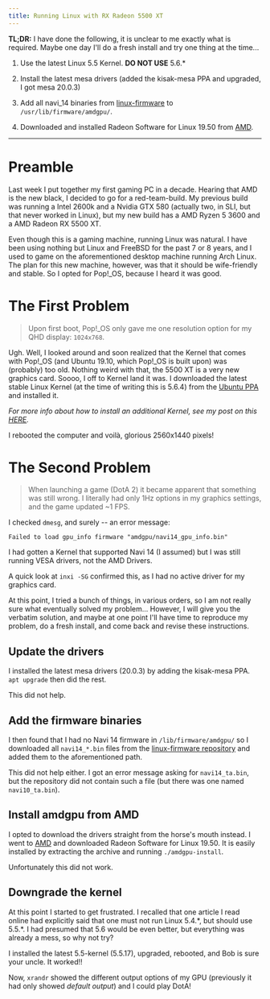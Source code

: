 ```yaml
---
title: Running Linux with RX Radeon 5500 XT
---
```


**TL;DR:** I have done the following, it is unclear to me exactly what is
required. Maybe one day I'll do a fresh install and try one thing at the time...

1) Use the latest Linux 5.5 Kernel. **DO NOT USE** 5.6.\*

2) Install the latest mesa drivers (added the kisak-mesa PPA and upgraded, I got
mesa 20.0.3)

3) Add all navi_14 binaries from
[linux-firmware](https://git.kernel.org/pub/scm/linux/kernel/git/firmware/linux-firmware.git/tree/amdgpu)
to `/usr/lib/firmware/amdgpu/`.

4) Downloaded and installed Radeon Software for Linux 19.50 from
[AMD](https://www.amd.com/en/support/kb/release-notes/rn-amdgpu-unified-linux).

---

# Preamble

Last week I put together my first gaming PC in a decade. Hearing that AMD is the
new black, I decided to go for a red-team-build. My previous build was running a
Intel 2600k and a Nvidia GTX 580 (actually two, in SLI, but that never worked in
Linux), but my new build has a AMD Ryzen 5 3600 and a AMD Radeon RX 5500 XT.

Even though this is a gaming machine, running Linux was natural. I have been
using nothing but Linux and FreeBSD for the past 7 or 8 years, and I used to
game on the aforementioned desktop machine running Arch Linux. The plan for this
new machine, however, was that it should be wife-friendly and stable. So I opted
for Pop!_OS, because I heard it was good.

# The First Problem

 > Upon first boot, Pop!_OS only gave me one resolution option for my QHD
 > display: `1024x768`.

Ugh. Well, I looked around and soon realized that the Kernel that comes with
Pop!_OS (and Ubuntu 19.10, which Pop!_OS is built upon) was (probably) too old.
Nothing weird with that, the 5500 XT is a very new graphics card. Soooo, I off
to Kernel land it was. I downloaded the latest stable Linux Kernel (at the time
of writing this is 5.6.4) from the [Ubuntu
PPA](https://kernel.ubuntu.com/~kernel-ppa/mainline/) and installed it.

*For more info about how to install an additional Kernel, see my post on this
[HERE]({{site.url}}/_posts/2020-04-15-upgrade-linux-kernel.md).*

I rebooted the computer and voilà, glorious 2560x1440 pixels!

# The Second Problem

 > When launching a game (DotA 2) it became apparent that something was
 > still wrong. I literally had only 1Hz options in my graphics settings, and
 > the game updated ~1 FPS.

I checked `dmesg`, and surely -- an error message:

```
Failed to load gpu_info firmware "amdgpu/navi14_gpu_info.bin"
```

I had gotten a Kernel that supported Navi 14 (I assumed) but I was still running
VESA drivers, not the AMD Drivers.

A quick look at `inxi -SG` confirmed this, as I had no active driver for my
graphics card.

At this point, I tried a bunch of things, in various orders, so I am not really
sure what eventually solved my problem... However, I will give you the verbatim
solution, and maybe at one point I'll have time to reproduce my problem, do a
fresh install, and come back and revise these instructions.

## Update the drivers

I installed the latest mesa drivers (20.0.3) by adding the kisak-mesa PPA. `apt
upgrade` then did the rest.

This did not help.

## Add the firmware binaries

I then found that I had no Navi 14 firmware in `/lib/firmware/amdgpu/` so I
downloaded all `navi14_*.bin` files from the [linux-firmware
repository](https://www.amd.com/en/support/kb/release-notes/rn-amdgpu-unified-linux)
and added them to the aforementioned path.

This did not help either. I got an error message asking for `navi14_ta.bin`, but
the repository did not contain such a file (but there was one named
`navi10_ta.bin`).

## Install amdgpu from AMD

I opted to download the drivers straight from the horse's mouth instead. I went
to
[AMD](https://www.amd.com/en/support/kb/release-notes/rn-amdgpu-unified-linux)
and downloaded Radeon Software for Linux 19.50. It is easily installed by
extracting the archive and running `./amdgpu-install`.

Unfortunately this did not work.

## Downgrade the kernel

At this point I started to get frustrated. I recalled that one article I read
online had explicitly said that one must not run Linux 5.4.\*, but should use
5.5.\*. I had presumed that 5.6 would be even better, but everything was already
a mess, so why not try?

I installed the latest 5.5-kernel (5.5.17), upgraded, rebooted, and Bob is sure
your uncle. It worked!!

Now, `xrandr` showed the different output options of my GPU (previously it had
only showed *default output*) and I could play DotA!

